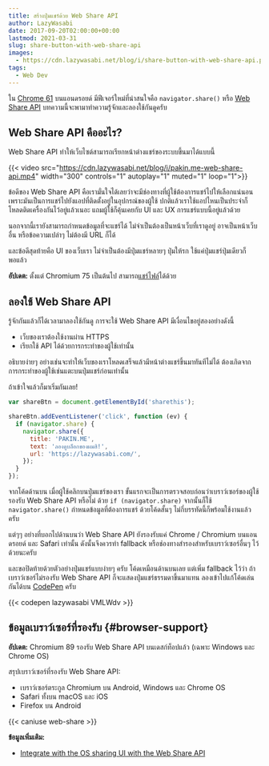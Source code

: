 ```yaml
---
title: สร้างปุ่มแชร์ด้วย Web Share API
author: LazyWasabi
date: 2017-09-20T02:00:00+00:00
lastmod: 2021-03-31
slug: share-button-with-web-share-api
images:
  - https://cdn.lazywasabi.net/blog/i/share-button-with-web-share-api.png
tags:
  - Web Dev
---
```


ใน [Chrome 61](https://developers.google.com/web/updates/2017/09/nic61) บนแอนดรอยด์ มีฟีเจอร์ใหม่ที่น่าสนใจคือ `navigator.share()` หรือ [Web Share API](https://web.dev/web-share/) บทความนี้จะพามาทำความรู้จักและลองใช้กันดูครับ

<!--more-->

## Web Share API คืออะไร?

Web Share API ทำให้เว็บไซต์สามารถเรียกหน้าต่างแชร์ของระบบขึ้นมาได้แบบนี้

{{< video src="https://cdn.lazywasabi.net/blog/i/pakin.me-web-share-api.mp4" width="300" controls="1" autoplay="1" muted="1" loop="1">}}

ข้อดีของ Web Share API คือเรามั่นใจได้เลยว่าจะมีช่องทางที่ผู้ใช้ต้องการแชร์ไปให้เลือกแน่นอน เพราะมันเป็นการแชร์ไปยังแอปที่ติดตั้งอยู่ในอุปกรณ์ของผู้ใช้ ปกติแล้วเราใช้แอปไหนเป็นประจำก็โหลดติดเครื่องกันไว้อยู่แล้วเนอะ แถมผู้ใช้ก็คุ้นเคยกับ UI และ UX การแชร์แบบนี้อยู่แล้วด้วย

นอกจากนี้เรายังสามารถกำหนดข้อมูลที่จะแชร์ได้ ไม่จำเป็นต้องเป็นหน้าเว็บที่เราดูอยู่ อาจเป็นหน้าเว็บอื่น หรือข้อความเปล่าๆ ไม่ต้องมี URL ก็ได้

และข้อดีสุดท้ายคือ UI ของเว็บเรา ไม่จำเป็นต้องมีปุ่มแชร์หลายๆ ปุ่มให้รก ใช้แค่ปุ่มแชร์ปุ่มเดียวก็พอแล้ว

**อัปเดต:** ตั้งแต่ Chromium 75 เป็นต้นไป สามารถ[แชร์ไฟล์](https://developer.mozilla.org/en-US/docs/Web/API/Navigator/share#Sharing_Files)ได้ด้วย

## ลองใช้ Web Share API

รู้จักกันแล้วก็ได้เวลามาลองใช้กันดู การจะใช้ Web Share API มีเงื่อนไขอยู่สองอย่างดังนี้

- เว็บของเราต้องใช้งานผ่าน HTTPS
- เรียกใช้ API ได้ด้วยการกระทำของผู้ใช้เท่านั้น

อธิบายง่ายๆ อย่างเช่นจะทำให้เว็บของเราโหลดเสร็จแล้วมีหน้าต่างแชร์ขึ้นมาทันทีไม่ได้ ต้องเกิดจากการกระทำของผู้ใช้เช่นแตะบนปุ่มแชร์ก่อนเท่านั้น

ถ้าเข้าใจแล้วก็มาเริ่มกันเลย!

```js
var shareBtn = document.getElementById('sharethis');

shareBtn.addEventListener('click', function (ev) {
  if (navigator.share) {
    navigator.share({
      title: 'PAKIN.ME',
      text: 'ลองดูบล็อกของผมสิ!',
      url: 'https://lazywasabi.com/',
    });
  }
});
```

จากโค้ดด้านบน เมื่อผู้ใช้คลิกบนปุ่มแชร์ของเรา ขั้นแรกจะเป็นการตรวจสอบก่อนว่าเบราว์เซอร์ของผู้ใช้รองรับ Web Share API หรือไม่ ด้วย `if (navigator.share)` จากนั้นก็ใช้ `navigator.share()` กำหนดข้อมูลที่ต้องการแชร์ ด้วยโค้ดสั้นๆ ไม่กี่บรรทัดนี้ก็พร้อมใช้งานแล้วครับ

แต่ๆๆ อย่างที่บอกไปด้านบนว่า Web Share API ยังรองรับแค่ Chrome / Chromium บนแอนดรอยด์ และ Safari เท่านั้น ดังนั้นจึงควรทำ fallback หรือช่องทางสำรองสำหรับเบราว์เซอร์อื่นๆ ไว้ด้วยนะครับ

และขอปิดท้ายด้วยตัวอย่างปุ่มแชร์แบบง่ายๆ ครับ โค้ดเหมือนด้านบนเลย แต่เพิ่ม fallback ไว้ว่า ถ้าเบราว์เซอร์ไม่รองรับ Web Share API ก็จะแสดงปุ่มแชร์ธรรมดาขึ้นมาแทน ลองเข้าไปแก้โค้ดเล่นกันได้บน [CodePen](https://codepen.io/lazywasabi/pen/VMLWdv/) ครับ

{{< codepen lazywasabi VMLWdv >}}

## ข้อมูลเบราว์เซอร์ที่รองรับ {#browser-support}

**อัปเดต:** Chromium 89 รองรับ Web Share API บนเดสก์ท็อปแล้ว (เฉพาะ Windows และ Chrome OS)

สรุปเบราว์เซอร์ที่รองรับ Web Share API:

- เบราว์เซอร์ตระกูล Chromium บน Android, Windows และ Chrome OS
- Safari ทั้งบน macOS และ iOS
- Firefox บน Android

{{< caniuse web-share >}}

**ข้อมูลเพิ่มเติม:**

- [Integrate with the OS sharing UI with the Web Share API](https://web.dev/web-share/)

